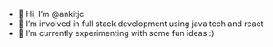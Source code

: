 - 👋 Hi, I’m @ankitjc
- 👀 I’m involved in full stack development using java tech and react
- 🌱 I’m currently experimenting with some fun ideas :) 

<!---
ankitjc/ankitjc is a ✨ special ✨ repository because its `README.md` (this file) appears on your GitHub profile.
You can click the Preview link to take a look at your changes.
--->
